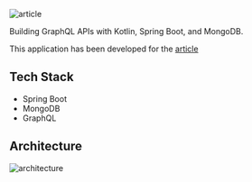 ![article](https://cdn-images-1.medium.com/max/640/1*e2JBRgpmWQHki2gqFW-Tbw.png)
<p> Building GraphQL APIs with Kotlin, Spring Boot, and MongoDB.  </p>

This application has been developed for the [article](https://medium.com/p/70596b1fbfd4/edit)

## Tech Stack

- Spring Boot
- MongoDB
- GraphQL

## Architecture

![architecture](https://cdn-images-1.medium.com/max/640/1*UlwyknivLXuybwKQJjysFA.png)
